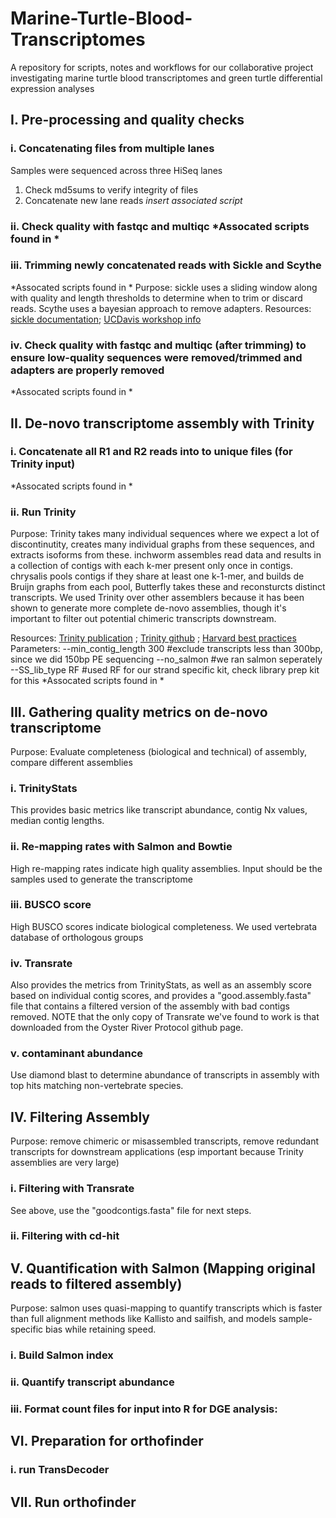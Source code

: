 # Marine-Turtle-Blood-Transcriptomes
A repository for scripts, notes and workflows for our collaborative project investigating marine turtle blood transcriptomes and green turtle differential expression analyses

## I. Pre-processing and quality checks
### i. Concatenating files from multiple lanes
Samples were sequenced across three HiSeq lanes

1. Check md5sums to verify integrity of files
2. Concatenate new lane reads
*insert associated script*

### ii. Check quality with fastqc and multiqc *Assocated scripts found in *


### iii. Trimming newly concatenated reads with Sickle and Scythe
*Assocated scripts found in *
Purpose: sickle uses a sliding window along with quality and length thresholds to determine when to trim or discard reads. Scythe uses a bayesian approach to remove adapters.
Resources:  [sickle documentation](https://github.com/najoshi/sickle); [UCDavis workshop info](https://bioinformatics.ucdavis.edu/research-computing/software/)

### iv. Check quality with fastqc and multiqc (after trimming) to ensure low-quality sequences were removed/trimmed and adapters are properly removed
*Assocated scripts found in *

## II. De-novo transcriptome assembly with Trinity
### i. Concatenate all R1 and R2 reads into to unique files (for Trinity input)
*Assocated scripts found in *

### ii. Run Trinity
Purpose: Trinity takes many individual sequences where we expect a lot of discontinutity, creates many individual graphs from these sequences, and extracts isoforms from these. inchworm assembles read data and results in a collection of contigs with each k-mer present only once in contigs. chrysalis pools contigs if they share at least one k-1-mer, and builds de Bruijn graphs from each pool, Butterfly takes these and reconsturcts distinct transcripts. We used Trinity over other assemblers because it has been shown to generate more complete de-novo assemblies, though it's important to filter out potential chimeric transcripts downstream.

Resources: [Trinity publication](https://www.ncbi.nlm.nih.gov/pmc/articles/PMC3571712/) ; [Trinity github](https://github.com/trinityrnaseq/trinityrnaseq) ; [Harvard best practices](https://informatics.fas.harvard.edu/best-practices-for-de-novo-transcriptome-assembly-with-trinity.html)
Parameters: --min_contig_length 300 #exclude transcripts less than 300bp, since we did 150bp PE sequencing
--no_salmon #we ran salmon seperately
--SS_lib_type RF #used RF for our strand specific kit, check library prep kit for this
*Assocated scripts found in *

## III. Gathering quality metrics on de-novo transcriptome
Purpose: Evaluate completeness (biological and technical) of assembly, compare different assemblies
### i. TrinityStats
This provides basic metrics like transcript abundance, contig Nx values, median contig lengths.
### ii. Re-mapping rates with Salmon and Bowtie
High re-mapping rates indicate high quality assemblies. Input should be the samples used to generate the transcriptome

### iii. BUSCO score
High BUSCO scores indicate biological completeness. We used vertebrata database of orthologous groups

### iv. Transrate
Also provides the metrics from TrinityStats, as well as an assembly score based on individual contig scores, and provides a "good.assembly.fasta" file that contains a filtered version of the assembly with bad contigs removed. NOTE that the only copy of Transrate we've found to work is that downloaded from the Oyster River Protocol github page.

### v. contaminant abundance
Use diamond blast to determine abundance of transcripts in assembly with top hits matching non-vertebrate species.

## IV. Filtering Assembly
Purpose: remove chimeric or misassembled transcripts, remove redundant transcripts for downstream applications (esp important because Trinity assemblies are very large)
### i. Filtering with Transrate
See above, use the "goodcontigs.fasta" file for next steps.
### ii. Filtering with cd-hit


## V. Quantification with Salmon (Mapping original reads to filtered assembly)
Purpose: salmon uses quasi-mapping to quantify transcripts which is faster than full alignment methods like Kallisto and sailfish, and models sample-specific bias while retaining speed.
### i. Build Salmon index

### ii. Quantify transcript abundance

### iii. Format count files for input into R for DGE analysis:

## VI. Preparation for orthofinder
### i. run TransDecoder

## VII. Run orthofinder
